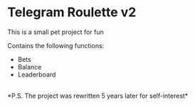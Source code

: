 # Telegram Roulette v2
This is a small pet project for fun

Contains the following functions:
* Bets
* Balance
* Leaderboard

<br>
*P.S. The project was rewritten 5 years later for self-interest*